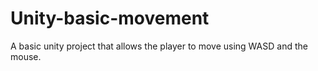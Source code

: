 # Unity-basic-movement

A basic unity project that allows the player to move using WASD and the mouse.
